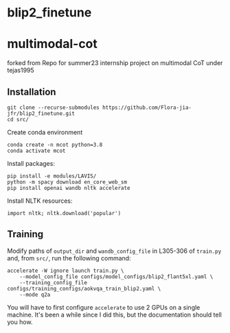 # blip2_finetune

# multimodal-cot
forked from Repo for summer23 internship project on multimodal CoT under tejas1995

## Installation


```
git clone --recurse-submodules https://github.com/Flora-jia-jfr/blip2_finetune.git
cd src/
```

Create conda environment
```
conda create -n mcot python=3.8
conda activate mcot
```

Install packages:
```
pip install -e modules/LAVIS/
python -m spacy download en_core_web_sm
pip install openai wandb nltk accelerate
```

Install NLTK resources:
```
import nltk; nltk.download('popular')
```

## Training

Modify paths of `output_dir` and `wandb_config_file` in L305-306 of `train.py` and, from `src/`, run the following command:
```
accelerate -W ignore launch train.py \
    --model_config_file configs/model_configs/blip2_flant5xl.yaml \
    --training_config_file configs/training_configs/aokvqa_train_blip2.yaml \
    --mode q2a
``` 

You will have to first configure `accelerate` to use 2 GPUs on a single machine. It's been a while since I did this, but the documentation should tell you how.